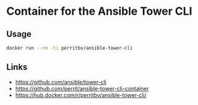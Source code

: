 # Container for the Ansible Tower CLI

## Usage

```bash
docker run --rm -ti perritbv/ansible-tower-cli
```

## Links
* https://github.com/ansible/tower-cli
* https://github.com/perrit/ansible-tower-cli-container
* https://hub.docker.com/r/perritbv/ansible-tower-cli/
